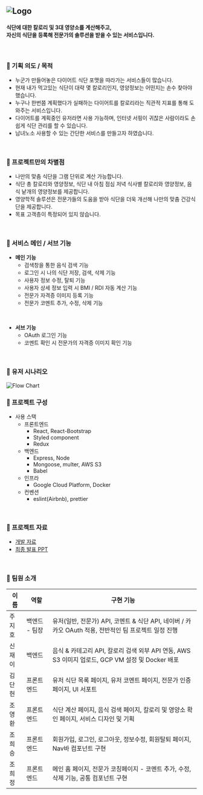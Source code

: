 <img src="https://elice-team17.s3.ap-northeast-2.amazonaws.com/test/logo_team17.png" alt="Logo" /><br>
---
#### 식단에 대한 칼로리 및 3대 영양소를 계산해주고,<br> 자신의 식단을 등록해 전문가의 솔루션을 받을 수 있는 서비스입니다. 
<br>


### 🥕 기획 의도 / 목적

- 누군가 만들어놓은 다이어트 식단 포맷을 따라가는 서비스들이 많습니다.
- 현재 내가 먹고있는 식단이 대략 몇 칼로리인지, 영양정보는 어떤지는 손수 찾아야 했습니다.
- 누구나 한번쯤 계획했다가 실패하는 다이어트를 칼로리라는 직관적 지표를 통해 도와주는 서비스입니다.
- 다이어트를 계획중인 유저라면 사용 가능하며, 인터넷 서핑이 귀찮은 사람이라도 손쉽게 식단 관리를 할 수 있습니다.
- 남녀노소 사용할 수 있는 간단한 서비스를 만들고자 하였습니다.

<br>

### 🥕 프로젝트만의 차별점

- 나만의 맞춤 식단을 그램 단위로 계산 가능합니다.
- 식단 총 칼로리와 영양정보, 식단 내 아침 점심 저녁 식사별 칼로리와 영양정보, 음식 낱개의 영양정보를 제공합니다.
- 영양학적 솔루션은 전문가들의 도움을 받아 식단을 더욱 개선해 나만의 맞춤 건강식단을 제공합니다.
- 목표 고객층이 특정되어 있지 않습니다.

<br>

### 🥕 서비스 메인 / 서브 기능

- **메인 기능**
  - 검색창을 통한 음식 검색 기능
  - 로그인 시 나의 식단 저장, 검색, 삭제 기능
  - 사용자 정보 수정, 탈퇴 기능
  - 사용자 상세 정보 입력 시 BMI / RDI 자동 계산 기능
  - 전문가 자격증 이미지 등록 기능
  - 전문가 코멘트 추가, 수정, 삭제 기능

<br>

- **서브 기능**
  - OAuth 로그인 기능
  - 코멘트 확인 시 전문가의 자격증 이미지 확인 기능

<br>

### 🥕 유저 시나리오

<img src="https://elice-team17.s3.ap-northeast-2.amazonaws.com/test/flowchart.png" alt="Flow Chart" /><br>

### 🥕 프로젝트 구성

- 사용 스택
  - 프론트엔드
    - React, React-Bootstrap
    - Styled component
    - Redux
  - 백엔드
    - Express, Node
    - Mongoose, multer, AWS S3
    - Babel
  - 인프라
    - Google Cloud Platform, Docker
  - 컨벤션
    - eslint(Airbnb), prettier



<br>

### 🥕 프로젝트 자료
- [개발 자료](url)
- [최종 발표 PPT](https://docs.google.com/presentation/d/1_X8iHxnb_eN-TJPrqon1h_iyMeZyavbM21w7E3-WXwk/edit?usp=sharing)

<br>

### 🥕 팀원 소개

| 이름   | 역할       | 구현 기능                                                                             |
| ----  | --------  | ----------------------------------------------------------------------------------- |
| 주지호 | 백엔드 - 팀장| 유저(일반, 전문가) API, 코멘트 & 식단 API, 네이버 / 카카오 OAuth 적용, 전반적인 팀 프로젝트 일정 진행 |
| 신재이 | 백엔드      | 음식 & 카테고리 API, 칼로리 검색 외부 API 연동, AWS S3 이미지 업로드, GCP VM 설정 및 Docker 배포  |
| 김단헌 | 프론트엔드   | 유저 식단 목록 페이지, 유저 코멘트 페이지, 전문가 인증 페이지, UI 서포트   |
| 조영환 | 프론트엔드   | 식단 계산 페이지, 음식 검색 페이지, 칼로리 및 영양소 확인 페이지, 서비스 디자인 및 기획 |
| 조희승 | 프론트엔드   | 회원가입, 로그인, 로그아웃, 정보수정, 회원탈퇴 페이지, Nav바 컴포넌트 구현  |
| 조희정 | 프론트엔드   | 메인 홈 페이지, 전문가 코칭페이지 - 코멘트 추가, 수정, 삭제 기능, 공통 컴포넌트 구현  |

